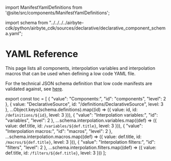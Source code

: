 import ManifestYamlDefinitions from '@site/src/components/ManifestYamlDefinitions';

import schema from "../../../../airbyte-cdk/python/airbyte_cdk/sources/declarative/declarative_component_schema.yaml";

# YAML Reference

This page lists all components, interpolation variables and interpolation macros that can be used when defining a low code YAML file.

For the technical JSON schema definition that low code manifests are validated against, see [here](https://github.com/airbytehq/airbyte/blob/master/airbyte-cdk/python/airbyte_cdk/sources/declarative/declarative_component_schema.yaml).

<ManifestYamlDefinitions />

export const toc = [
{
"value": "Components:",
"id": "components",
"level": 2
},
{
value: "DeclarativeSource",
id: "/definitions/DeclarativeSource",
level: 3
},
...Object.keys(schema.definitions).map((id) => ({
value: id,
id: `/definitions/${id}`,
level: 3
})),
{
"value": "Interpolation variables:",
"id": "variables",
"level": 2
},
...schema.interpolation.variables.map((def) => ({
value: def.title,
id: `/variables/${def.title}`,
level: 3
})),
{
"value": "Interpolation macros:",
"id": "macros",
"level": 2
},
...schema.interpolation.macros.map((def) => ({
value: def.title,
id: `/macros/${def.title}`,
level: 3
})),
{
"value": "Interpolation filters:",
"id": "filters",
"level": 2
},
...schema.interpolation.filters.map((def) => ({
value: def.title,
id: `/filters/${def.title}`,
level: 3
}))
];
